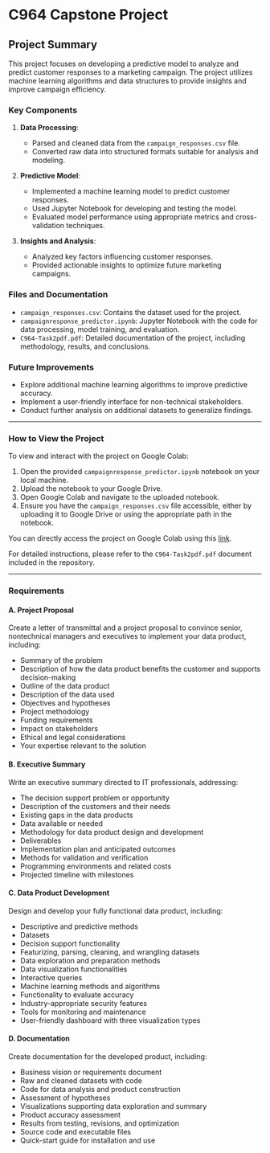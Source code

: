 # C964 Capstone Project

## Project Summary

This project focuses on developing a predictive model to analyze and predict customer responses to a marketing campaign. The project utilizes machine learning algorithms and data structures to provide insights and improve campaign efficiency.

### Key Components

1. **Data Processing**:
    - Parsed and cleaned data from the `campaign_responses.csv` file.
    - Converted raw data into structured formats suitable for analysis and modeling.

2. **Predictive Model**:
    - Implemented a machine learning model to predict customer responses.
    - Used Jupyter Notebook for developing and testing the model.
    - Evaluated model performance using appropriate metrics and cross-validation techniques.

3. **Insights and Analysis**:
    - Analyzed key factors influencing customer responses.
    - Provided actionable insights to optimize future marketing campaigns.

### Files and Documentation

- `campaign_responses.csv`: Contains the dataset used for the project.
- `campaignresponse_predictor.ipynb`: Jupyter Notebook with the code for data processing, model training, and evaluation.
- `C964-Task2pdf.pdf`: Detailed documentation of the project, including methodology, results, and conclusions.

### Future Improvements

- Explore additional machine learning algorithms to improve predictive accuracy.
- Implement a user-friendly interface for non-technical stakeholders.
- Conduct further analysis on additional datasets to generalize findings.

---

### How to View the Project

To view and interact with the project on Google Colab:

1. Open the provided `campaignresponse_predictor.ipynb` notebook on your local machine.
2. Upload the notebook to your Google Drive.
3. Open Google Colab and navigate to the uploaded notebook.
4. Ensure you have the `campaign_responses.csv` file accessible, either by uploading it to Google Drive or using the appropriate path in the notebook.

You can directly access the project on Google Colab using this [link](https://colab.research.google.com/drive/1FQfGmeyrbS7ka7MuA6tGkgKwKUbDCZCp?usp=sharing).

For detailed instructions, please refer to the `C964-Task2pdf.pdf` document included in the repository.


---
### Requirements

#### A. Project Proposal

Create a letter of transmittal and a project proposal to convince senior, nontechnical managers and executives to implement your data product, including:

- Summary of the problem
- Description of how the data product benefits the customer and supports decision-making
- Outline of the data product
- Description of the data used
- Objectives and hypotheses
- Project methodology
- Funding requirements
- Impact on stakeholders
- Ethical and legal considerations
- Your expertise relevant to the solution

#### B. Executive Summary

Write an executive summary directed to IT professionals, addressing:

- The decision support problem or opportunity
- Description of the customers and their needs
- Existing gaps in the data products
- Data available or needed
- Methodology for data product design and development
- Deliverables
- Implementation plan and anticipated outcomes
- Methods for validation and verification
- Programming environments and related costs
- Projected timeline with milestones

#### C. Data Product Development

Design and develop your fully functional data product, including:

- Descriptive and predictive methods
- Datasets
- Decision support functionality
- Featurizing, parsing, cleaning, and wrangling datasets
- Data exploration and preparation methods
- Data visualization functionalities
- Interactive queries
- Machine learning methods and algorithms
- Functionality to evaluate accuracy
- Industry-appropriate security features
- Tools for monitoring and maintenance
- User-friendly dashboard with three visualization types

#### D. Documentation

Create documentation for the developed product, including:

- Business vision or requirements document
- Raw and cleaned datasets with code
- Code for data analysis and product construction
- Assessment of hypotheses
- Visualizations supporting data exploration and summary
- Product accuracy assessment
- Results from testing, revisions, and optimization
- Source code and executable files
- Quick-start guide for installation and use




